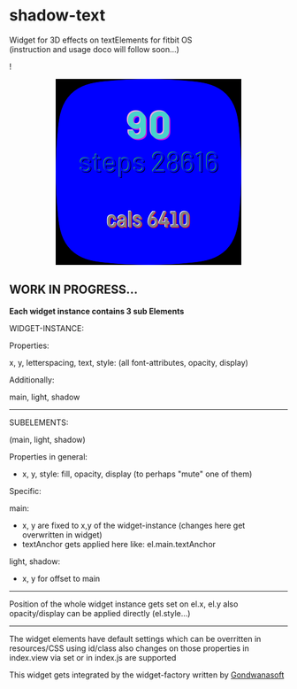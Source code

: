 

# shadow-text
Widget for 3D effects on textElements for fitbit OS\
(instruction and usage doco will follow soon...)

!<div align="center">![image](screenshot.png)</div>

## WORK IN PROGRESS...


**Each widget instance contains 3 sub Elements**

WIDGET-INSTANCE:

Properties:

x, y, letterspacing, text,
style: 
(all font-attributes, opacity, display)

Additionally: 

main, light, shadow
___
SUBELEMENTS:

(main, light, shadow)


Properties in general: 
* x, y, style: fill, opacity, display (to perhaps "mute" one of them)

Specific:

main: 
* x, y are fixed to x,y of the widget-instance (changes here get overwritten in widget)
* textAnchor gets applied here like: el.main.textAnchor

light, shadow:  
* x, y for offset to main
---
Position of the whole widget instance gets set on el.x, el.y
also opacity/display can be applied directly (el.style...)

---
The widget elements have default settings which can be overritten in resources/CSS using id/class
also changes on those properties in index.view via set or in index.js are supported                          







This widget gets integrated by the widget-factory written by [Gondwanasoft](https://github.com/gondwanasoft/fitbit-simple-widget)

